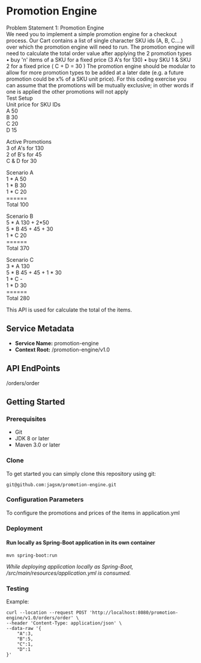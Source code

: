 # Promotion Engine

Problem Statement 1: 
Promotion Engine<br />
We need you to implement a simple promotion engine for a checkout process. Our Cart contains a list of single character SKU ids (A, B, C....) over which the promotion engine will need to run.
The promotion engine will need to calculate the total order value after applying the 2 promotion types
•	buy 'n' items of a SKU for a fixed price (3 A's for 130)
•	buy SKU 1 & SKU 2 for a fixed price ( C + D = 30 )
The promotion engine should be modular to allow for more promotion types to be added at a later date (e.g. a future promotion could be x% of a SKU unit price). For this coding exercise you can assume that the promotions will be mutually exclusive; in other words if one is applied the other promotions will not apply
<br />Test Setup <br />
Unit price for SKU IDs<br />
A      50<br />
B      30<br />
C      20<br />
D      15<br />

Active Promotions<br />
3 of A's for 130<br />
2 of B's for 45<br />
C & D for 30 <br />

Scenario A <br />
1 * A     50 <br />
1 * B     30 <br />
1 * C     20 <br />
======<br />
Total     100

Scenario B <br />
5 * A     130 + 2*50 <br />
5 * B     45 + 45 + 30 <br />
1 * C     20<br />
======<br />
Total     370

Scenario C<br />
3 * A     130<br />
5 * B     45 + 45 + 1 * 30<br />
1 * C     -<br />
1 * D     30<br />
======<br />
Total     280


This API is used for calculate the total of the items.

## Service Metadata
* **Service Name:** promotion-engine
* **Context Root:** /promotion-engine/v1.0


## API EndPoints
/orders/order

## Getting Started

### Prerequisites
* Git
* JDK 8 or later
* Maven 3.0 or later

### Clone
To get started you can simply clone this repository using git:
```
git@github.com:jagsm/promotion-engine.git
```

### Configuration Parameters
To configure the promotions and prices of the items in application.yml

### Deployment

#### Run locally as Spring-Boot application in its own container

```
mvn spring-boot:run
```
*While deploying application locally as Spring-Boot, /src/main/resources/application.yml is consumed.*

### Testing

Example:

```
curl --location --request POST 'http://localhost:8080/promotion-engine/v1.0/orders/order' \
--header 'Content-Type: application/json' \
--data-raw '{
    "A":3,
    "B":5,
    "C":1,
    "D":1
}'
```
